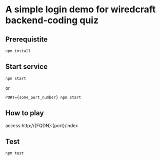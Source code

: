 # A simple login demo for wiredcraft backend-coding quiz

## Prerequistite
```
npm install
```

## Start service
```
npm start
```
or 
```
PORT={some_port_number} npm start
```

## How to play
access http://{FQDN}:{port}/index

## Test
```
npm test
```
